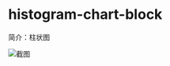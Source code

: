 # histogram-chart-block

简介：柱状图

![截图](https://img.alicdn.com/tfs/TB1Gfs.pTtYBeNjy1XdXXXXyVXa-1944-848.png)
